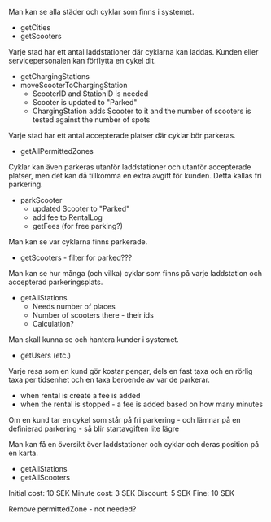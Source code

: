 Man kan se alla städer och cyklar som finns i systemet.
- getCities
- getScooters

Varje stad har ett antal laddstationer där cyklarna kan laddas. Kunden eller servicepersonalen kan förflytta en cykel dit.
- getChargingStations
- moveScooterToChargingStation
    - ScooterID and StationID is needed
    - Scooter is updated to "Parked"
    - ChargingStation adds Scooter to it and the number of scooters is tested against the number of spots

Varje stad har ett antal accepterade platser där cyklar bör parkeras.
- getAllPermittedZones

Cyklar kan även parkeras utanför laddstationer och utanför accepterade platser, men det kan då tillkomma 
en extra avgift för kunden. Detta kallas fri parkering.
- parkScooter
    - updated Scooter to "Parked"
    - add fee to RentalLog
    - getFees (for free parking?)

Man kan se var cyklarna finns parkerade.
- getScooters - filter for parked???

Man kan se hur många (och vilka) cyklar som finns på varje laddstation och accepterad parkeringsplats.
- getAllStations
    - Needs number of places
    - Number of scooters there - their ids
    - Calculation?

Man skall kunna se och hantera kunder i systemet.
- getUsers (etc.)

Varje resa som en kund gör kostar pengar, dels en fast taxa och en rörlig taxa per tidsenhet och en taxa beroende av var de parkerar.
- when rental is create a fee is added
- when the rental is stopped  - a fee is added based on how many minutes 

Om en kund tar en cykel som står på fri parkering - och lämnar på en definierad parkering - så blir startavgiften lite lägre

Man kan få en översikt över laddstationer och cyklar och deras position på en karta.
- getAllStations
- getAllScooters


Initial cost: 10 SEK
Minute cost: 3 SEK
Discount: 5 SEK
Fine: 10 SEK

Remove permittedZone - not needed?